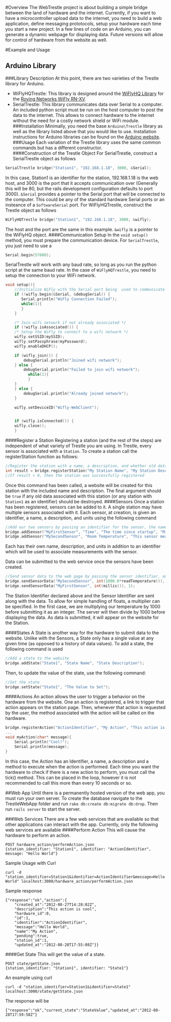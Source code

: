 #Overview
The WebTrestle project is about building a simple bridge between the land of hardware and the internet. Currently, if you want to have a microcontroller upload data to the internet, you need to build a web application, define messaging prototocols, setup your hardware each time you start a new project.  In a few lines of code on an Arduino, you can generate a dynamic webpage for displaying data. Future versions will allow for control of hardware from the website as well.

#Example and Usage

## Arduino Library
###Library Description
At this point, there are two varieties of the Trestle library for Arduino.
* WiFlyHQTrestle: This library is designed around the [WiFlyHQ Library](https://github.com/harlequin-tech/WiFlyHQ) for the [Roving Networks WiFly RN-XV](http://www.rovingnetworks.com/products/RN_XV). 
* SerialTrestle: This library communicates data over Serial to a computer. An included python script must be run on the host computer to post the data to the internet. This allows to connect hardware to the internet without the need for a costly network shield or WiFi module.
###Installation
Minimally, you need the base `Arduino\Trestle` library as well as the library listed above that you would like to use. Installation instructions for Arduino libraries can be found on the [Arduino website](http://arduino.cc/it/Reference/Libraries).
###Usage
Each variation of the Trestle library uses the same common commands but has a different constructor.  
####Construction of the Trestle Object
For SerialTrestle, construct a SerialTrestle object as follows
```c++
SerialTrestle bridge("Station1", "192.168.1.18", 3000, &Serial);
```
In this case, Station1 is an identifier for the station, 192.168.1.18 is the web host, and 3000 is the port that it accepts communication over (Generally this will be 80, but the rails development configuration defaults to port 3000). `&Serial` provides a pointer to the Serial port that will be connected to the computer. This could be any of the standard hardware Serial ports or an insteance of a `SoftwareSerial` port.
For WiFlyHQTrestle, construct the Trestle object as follows
```c++
WiFlyHQTrestle bridge("Station1", "192.168.1.18", 3000, &wifly);
```
The host and the port are the same in this example. `&wifly` is a pointer to the WiFlyHQ object.
####Communication Setup
In the `void setup()` method, you must prepare the communication device. For `SerialTrestle`, you just need to use a
```c++
Serial.begin(57600);
```
SerialTrestle will work with any baud rate, so long as you run the python script at the same baud rate.
In the case of `WiFlyHQTrestle`, you need to setup the connection to your WiFi network. 
```c++
void setup(){
    //Initialize WiFly with the Serial port being  used to communicate with the module.
    if (!wifly.begin(&Serial, &debugSerial)) {
       Serial.println("WiFly Connection Failed");
       while(1){
       }
    }

    /* Join wifi network if not already associated */
    if (!wifly.isAssociated()) {
	/* Setup the WiFly to connect to a wifi network */
	wifly.setSSID(mySSID);
	wifly.setPassphrase(myPassword);
	wifly.enableDHCP();

	if (wifly.join()) {
	    debugSerial.println("Joined wifi network");
	} else {
	    debugSerial.println("Failed to join wifi network");
          while(1){
          }
	}
    } else {
        debugSerial.println("Already joined network");
    }

    wifly.setDeviceID("Wifly-WebClient");


    if (wifly.isConnected()) {
	wifly.close();
    }
```
####Register a Station
Registering a station (and the rest of the steps) are independent of what variety of Trestle you are using. In Trestle, every sensor is associated with a `Station`. To create a station call the registerStation function as follows:
```c++
//Register the station with a name, a description, and whether old data should be overriden.
int result = bridge.registerStation("My Station Name", "My Station Description", false);
//If result > 0, then the station was successfully registered
```
Once this command has been called, a website will be created for this station with the included name and description. The final argument should be `true` if any old data associated with this station (or any station with `Station1` as an identifier) should be destroyed.
####Sensors
Once a station has been registered, sensors can be added to it. A single station may have multiple sensors associated with it. Each sensor, at creation, is given an identifier, a name, a description, and units using the following command
```c++
//Add our two sensors by passing an identifier for the sensor, the name, description, and units.
bridge.addSensor("MyFirstSensor", "Time", "The time since startup", "Milliseconds");  
bridge.addSensor("MySecondSensor", "Room Temperature", "This sensor measures temperature", "Celsius");
```
Each has their own name, description, and units in addition to an identifier which will be used to associate measurements with the sensor.

Data can be submitted to the web service once the sensors have been created.

```c++
//Send sensor data to the web page by passing the sensor identifier, and int version of the value, and the number to divide by to return to a float.
bridge.sendSensorData("MySecondSensor", int(1000.0*readTemperature()), 1000);      
bridge.sendSensorData("MyFirstSensor", int(millis()), 1); 
```
The Station Identifier declared above and the Sensor Identifier are sent along with the data. To allow for simple handling of floats, a multiplier can be specified. In the first case, we are multiplying our temperature by 1000 before submitting it as an integer. The server will then divide by 1000 before displaying the data.
As data is submitted, it will appear on the website for the Station.

####States
A State is another way for the hardware to submit data to the website. Unlike with the Sensors, a State only has a single value at any given time (as opposed to a history of data values). To add a state, the following command is used
```c++
//Add a state to the website
bridge.addState("State1", "State Name", "State Description");
```
Then, to update the value of the state, use the following command:
```c++
//Set the state
bridge.setState("State1", "The Value to Set");
```

####Actions
An action allows the user to trigger a behavior on the hardware from the website. One an action is registered, a link to trigger that action appears on the station page. Then, whenever that action is requested by the user, the method associated with the action will be called on the hardware.

```c++
bridge.registerAction("ActionIdentifier", "My Action", "This action is cool", myAction);
...
void myAction(char* message){
	Serial.println("Cool!");
	Serial.println(message);
}
```
In this case, the Action has an Identifier, a name, a description and a method to execute when the action is performed.
Each time you want the hardware to check if there is a new action to perform, you must call the tick() method. This can be placed in the loop, however it is not recommended to call this more than every 10 seconds or so.



##Web App
Until there is a permanently hosted version of the web app, you must run your own server. To create the database navigate to the TrestleWebApp folder and run `rake db:create db:migrate db:drop`.  Then run `rails server` to start the server.

###Web Services
There are a few web services that are available so that other applications can interact with the app. Currently, only the following web services are available
####Perform Action
This will cause the hardware to perform an action.
```
POST hardware_action/performAction.json 
{station_identifier: "Station1", identifier: "ActionIdentifier", message: "Hello World"}
```
Sample Usage with Curl
```
curl -d "station_identifier=Station1&identifier=ActionIdentifier&message=Hello World" localhost:3000/hardware_action/performAction.json
```
Sample response
```
{"response":"ok","action":{
	"created_at":"2012-08-27T14:28:02Z",
	"description":"This action is cool",
	"hardware_id":0,
	"id":1,
	"identifier":"ActionIdentifier",
	"message":"Hello World",
	"name":"My Action",
	"pending":true,
	"station_id":1,
	"updated_at":"2012-08-28T17:55:08Z"}}
```
####Get State
This will get the value of a state.
```
POST state/getState.json 
{station_identifier: "Station1", identifier: "State1"}
```
An example using curl
```
curl -d "station_identifier=Station1&identifier=State1" localhost:3000/state/getState.json
```
The response will be
```
{"response":"ok","current_state":"StateValue","updated_at":"2012-08-28T17:59:58Z"}
```

